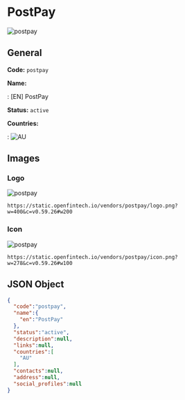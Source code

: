 
# PostPay 
![postpay](https://static.openfintech.io/vendors/postpay/logo.png?w=400&c=v0.59.26#w200)  

## General 
 
**Code:** `postpay` 
 
**Name:** 
 
:	[EN] PostPay 
 
**Status:** `active` 
 
 
**Countries:** 
 
:	![AU](https://cdnjs.cloudflare.com/ajax/libs/flag-icon-css/3.3.0/flags/4x3/au.svg#w24)  

## Images 

### Logo 
 
![postpay](https://static.openfintech.io/vendors/postpay/logo.png?w=400&c=v0.59.26#w200)  

```
https://static.openfintech.io/vendors/postpay/logo.png?w=400&c=v0.59.26#w200
```  

### Icon 
 
![postpay](https://static.openfintech.io/vendors/postpay/icon.png?w=278&c=v0.59.26#w100)  

```
https://static.openfintech.io/vendors/postpay/icon.png?w=278&c=v0.59.26#w100
```  

## JSON Object 

```json
{
  "code":"postpay",
  "name":{
    "en":"PostPay"
  },
  "status":"active",
  "description":null,
  "links":null,
  "countries":[
    "AU"
  ],
  "contacts":null,
  "address":null,
  "social_profiles":null
}
```  
